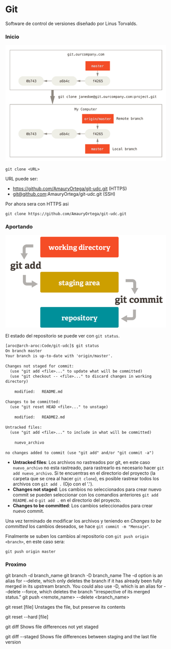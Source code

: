 # Git

Software de control de versiones diseñado por Linus Torvalds.

### Inicio

![imagenes/clone.png](imagenes/clone.png)

```
git clone <URL>
```
URL puede ser:
 - https://github.com/AmauryOrtega/git-udc.git (HTTPS)
 - git@github.com:AmauryOrtega/git-udc.git (SSH)

Por ahora sera con HTTPS asi
```
git clone https://github.com/AmauryOrtega/git-udc.git
```

### Aportando

![imagenes/basic-workflow.png](imagenes/basic-workflow.png)

El estado del repositorio se puede ver con `git status`.

```
[aroc@arch-aroc:Code/git-udc]$ git status                                      
On branch master
Your branch is up-to-date with 'origin/master'.

Changes not staged for commit:
  (use "git add <file>..." to update what will be committed)
  (use "git checkout -- <file>..." to discard changes in working directory)

    modified:   README.md

Changes to be committed:
  (use "git reset HEAD <file>..." to unstage)

    modified:   README2.md

Untracked files:
  (use "git add <file>..." to include in what will be committed)

    nuevo_archivo

no changes added to commit (use "git add" and/or "git commit -a")
```

 - **Untracked files**: Los archivos no rastreados por git, en este caso `nuevo_archivo` no esta rastreado, para rastrearlo es necesario hacer `git add nuevo_archivo`. Si te encuentras en el directorio del proyecto (la carpeta que se crea al hacer `git clone`), es posible rastrear todos los archivos con `git add .` (Ojo con el '.').
 - **Changes not staged**: Los cambios no seleccionados para crear nuevo commit se pueden seleccionar con los comandios anteriores `git add README.md` o `git add .` en el directorio del proyecto.
 - **Changes to be committed**: Los cambios seleccionados para crear nuevo commit.

Una vez terminado de modificar los archivos y teniendo en *Changes to be committed* los cambios deseados, se hace `git commit -m "Mensaje"`.

Finalmente se suben los cambios al repositorio con `git push origin <branch>`, en este caso sera:

```
git push origin master
```

### Proximo
git branch -d branch_name
git branch -D branch_name
The -d option is an alias for --delete, which only deletes the branch if it has already been fully merged in its upstream branch. You could also use -D, which is an alias for --delete --force, which deletes the branch "irrespective of its merged status."
git push <remote_name> --delete <branch_name>

git reset [file]
Unstages the file, but preserve its contents

git reset --hard [file]

git diff
Shows file differences not yet staged

git diff --staged
Shows file differences between staging and the last file version